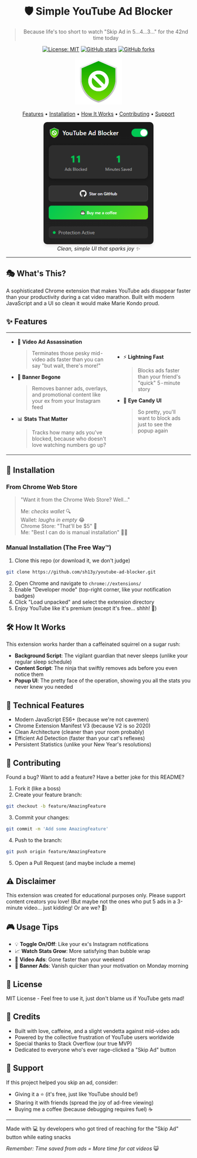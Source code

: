 <div align="center">

# 🛡️ Simple YouTube Ad Blocker

> Because life's too short to watch "Skip Ad in 5...4...3..." for the 42nd time today

[![License: MIT](https://img.shields.io/badge/License-MIT-green.svg)](https://opensource.org/licenses/MIT)
[![GitHub stars](https://img.shields.io/github/stars/sh13y/youtube-ad-blocker?style=social)](https://github.com/sh13y/youtube-ad-blocker/stargazers)
[![GitHub forks](https://img.shields.io/github/forks/sh13y/youtube-ad-blocker?style=social)](https://github.com/sh13y/youtube-ad-blocker/network/members)

<p align="center">
  <img src="assets/icon-128.png" alt="YouTube Ad Blocker Logo" width="128" height="128">
</p>

[Features](#-features) •
[Installation](#-installation) •
[How It Works](#%EF%B8%8F-how-it-works) •
[Contributing](#-contributing) •
[Support](#-support)

<p align="center">
  <img src="assets\preview.png" alt="Extension Preview" width="300" style="border-radius: 10px; box-shadow: 0 4px 8px rgba(0,0,0,0.1);">
  <br>
  <i>Clean, simple UI that sparks joy ✨</i>
</p>

</div>

---

## 🎭 What's This?
A sophisticated Chrome extension that makes YouTube ads disappear faster than your productivity during a cat video marathon. Built with modern JavaScript and a UI so clean it would make Marie Kondo proud.

## ✨ Features

<table>
<tr>
<td>

- 🎯 **Video Ad Assassination**
  > Terminates those pesky mid-video ads faster than you can say "but wait, there's more!"

- 🚫 **Banner Begone**
  > Removes banner ads, overlays, and promotional content like your ex from your Instagram feed

- 📊 **Stats That Matter**
  > Tracks how many ads you've blocked, because who doesn't love watching numbers go up?

</td>
<td>

- ⚡ **Lightning Fast**
  > Blocks ads faster than your friend's "quick" 5-minute story

- 🎨 **Eye Candy UI**
  > So pretty, you'll want to block ads just to see the popup again

</td>
</tr>
</table>

## 🚀 Installation

### From Chrome Web Store
> "Want it from the Chrome Web Store? Well..."  
>  
> Me: *checks wallet* 🔍  
> Wallet: *laughs in empty* 😂  
> Chrome Store: "That'll be $5" 🤑  
> Me: "Best I can do is manual installation" 💁‍♂️  

### Manual Installation (The Free Way™)

1. Clone this repo (or download it, we don't judge)
```bash
git clone https://github.com/sh13y/youtube-ad-blocker.git
```

2. Open Chrome and navigate to `chrome://extensions/`
3. Enable "Developer mode" (top-right corner, like your notification badges)
4. Click "Load unpacked" and select the extension directory
5. Enjoy YouTube like it's premium (except it's free... shhh! 🤫)

## 🛠️ How It Works

This extension works harder than a caffeinated squirrel on a sugar rush:

- **Background Script**: The vigilant guardian that never sleeps (unlike your regular sleep schedule)
- **Content Script**: The ninja that swiftly removes ads before you even notice them
- **Popup UI**: The pretty face of the operation, showing you all the stats you never knew you needed

## 🎯 Technical Features

- Modern JavaScript ES6+ (because we're not cavemen)
- Chrome Extension Manifest V3 (because V2 is so 2020)
- Clean Architecture (cleaner than your room probably)
- Efficient Ad Detection (faster than your cat's reflexes)
- Persistent Statistics (unlike your New Year's resolutions)

## 🤝 Contributing

Found a bug? Want to add a feature? Have a better joke for this README?

1. Fork it (like a boss)
2. Create your feature branch:
```bash
git checkout -b feature/AmazingFeature
```
3. Commit your changes:
```bash
git commit -m 'Add some AmazingFeature'
```
4. Push to the branch:
```bash
git push origin feature/AmazingFeature
```
5. Open a Pull Request (and maybe include a meme)

## ⚠️ Disclaimer

This extension was created for educational purposes only. Please support content creators you love! 
(But maybe not the ones who put 5 ads in a 3-minute video... just kidding! Or are we? 🤔)

## 🎮 Usage Tips

- 💡 **Toggle On/Off**: Like your ex's Instagram notifications
- 📈 **Watch Stats Grow**: More satisfying than bubble wrap
- 🎥 **Video Ads**: Gone faster than your weekend
- 🎯 **Banner Ads**: Vanish quicker than your motivation on Monday morning

## 📜 License

MIT License - Feel free to use it, just don't blame us if YouTube gets mad! 

## 🙏 Credits

- Built with love, caffeine, and a slight vendetta against mid-video ads
- Powered by the collective frustration of YouTube users worldwide
- Special thanks to Stack Overflow (our true MVP)
- Dedicated to everyone who's ever rage-clicked a "Skip Ad" button

## 💖 Support

If this project helped you skip an ad, consider:
- Giving it a ⭐️ (it's free, just like YouTube should be!)
- Sharing it with friends (spread the joy of ad-free viewing)
- Buying me a coffee (because debugging requires fuel) ☕

---

Made with 💻 by developers who got tired of reaching for the "Skip Ad" button while eating snacks

*Remember: Time saved from ads = More time for cat videos* 😺


